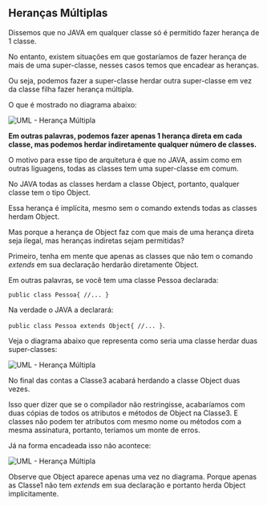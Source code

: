 ## Heranças Múltiplas

Dissemos que no JAVA em qualquer classe só é permitido fazer herança de 1 classe.

No entanto, existem situações em que gostaríamos de fazer herança de mais de uma super-classe, nesses casos temos que encadear as heranças.

Ou seja, podemos fazer a super-classe herdar outra super-classe em vez da classe filha fazer herança múltipla.

O que é mostrado no diagrama abaixo:

![UML - Herança Múltipla](https://github.com/profgabrielmilitello/POO/blob/master/imagens/cap12-uml-heranca.png "UML Herança Múltipla")

**Em outras palavras, podemos fazer apenas 1 herança direta em cada classe, mas podemos herdar indiretamente qualquer número de classes.**

O motivo para esse tipo de arquitetura é que no JAVA, assim como em outras liguagens, todas as classes tem uma super-classe em comum.

No JAVA todas as classes herdam a classe Object, portanto, qualquer classe tem o tipo Object.

Essa herança é implícita, mesmo sem o comando extends todas as classes herdam Object.

Mas porque a herança de Object faz com que mais de uma herança direta seja ilegal, mas heranças indiretas sejam permitidas?

Primeiro, tenha em mente que apenas as classes que não tem o comando *extends* em sua declaração herdarão diretamente Object.

Em outras palavras, se você tem uma classe Pessoa declarada:

`public class Pessoa{ //... }` 

Na verdade o JAVA a declarará:

 `public class Pessoa extends Object{ //... }`.

 Veja o diagrama abaixo que representa como seria uma classe herdar duas super-classes:

![UML - Herança Múltipla](https://github.com/profgabrielmilitello/POO/blob/master/imagens/cap12-uml-heranca-object-incorreta.png "UML Herança Múltipla")

No final das contas a Classe3 acabará herdando a classe Object duas vezes.

Isso quer dizer que se o compilador não restringisse, acabaríamos com duas cópias de todos os atributos e métodos de Object na Classe3. E classes não podem ter atributos com mesmo nome ou métodos com a mesma assinatura, portanto, teríamos um monte de erros.

Já na forma encadeada isso não acontece:

![UML - Herança Múltipla](https://github.com/profgabrielmilitello/POO/blob/master/imagens/cap12-uml-heranca-object-correta.png "UML Herança Múltipla")

Observe que Object aparece apenas uma vez no diagrama. Porque apenas as Classe1 não tem *extends* em sua declaração e portanto herda Object implicitamente.